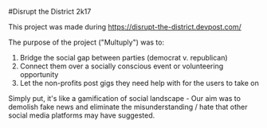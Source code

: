 #Disrupt the District 2k17

This project was made during https://disrupt-the-district.devpost.com/

The purpose of the project ("Multuply") was to:

  1) Bridge the social gap between parties (democrat v. republican)
  2) Connect them over a socially conscious event or volunteering opportunity
  3) Let the non-profits post gigs they need help with for the users to take on
  
Simply put, it's like a gamification of social landscape -
Our aim was to demolish fake news and eliminate the misunderstanding / hate that other social media platforms may have suggested.
